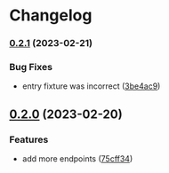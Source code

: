 # Changelog

### [0.2.1](https://www.github.com/troyizzle/prizepicks/compare/v0.2.0...v0.2.1) (2023-02-21)


### Bug Fixes

* entry fixture was incorrect ([3be4ac9](https://www.github.com/troyizzle/prizepicks/commit/3be4ac9376f4c45ac1f5043e6969cb0fe0d5a13f))

## [0.2.0](https://www.github.com/troyizzle/prizepicks/compare/v0.1.0...v0.2.0) (2023-02-20)


### Features

* add more endpoints ([75cff34](https://www.github.com/troyizzle/prizepicks/commit/75cff345d2be7d76535db484a3ea0c6bffb436ff))
